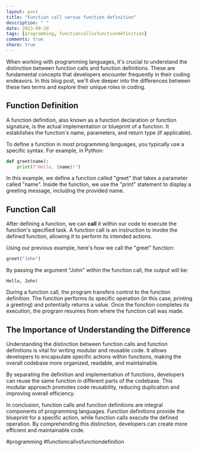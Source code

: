 ```yaml
---
layout: post
title: "Function call versus function definition"
description: " "
date: 2023-09-29
tags: [programming, functioncallvsfunctiondefinition]
comments: true
share: true
---
```


When working with programming languages, it's crucial to understand the distinction between function calls and function definitions. These are fundamental concepts that developers encounter frequently in their coding endeavors. In this blog post, we'll dive deeper into the differences between these two terms and explore their unique roles in coding. 

## Function Definition

A function definition, also known as a function declaration or function signature, is the actual implementation or blueprint of a function. It establishes the function's name, parameters, and return type (if applicable). 

To define a function in most programming languages, you typically use a specific syntax. For example, in Python:

```python
def greet(name):
    print(f"Hello, {name}!")
```

In this example, we define a function called "greet" that takes a parameter called "name". Inside the function, we use the "print" statement to display a greeting message, including the provided name.

## Function Call

After defining a function, we can **call** it within our code to execute the function's specified task. A function call is an instruction to invoke the defined function, allowing it to perform its intended actions.

Using our previous example, here's how we call the "greet" function:

```python
greet("John")
```

By passing the argument "John" within the function call, the output will be:

```
Hello, John!
```

During a function call, the program transfers control to the function definition. The function performs its specific operation (in this case, printing a greeting) and potentially returns a value. Once the function completes its execution, the program resumes from where the function call was made.

## The Importance of Understanding the Difference

Understanding the distinction between function calls and function definitions is vital for writing modular and reusable code. It allows developers to encapsulate specific actions within functions, making the overall codebase more organized, readable, and maintainable.

By separating the definition and implementation of functions, developers can reuse the same function in different parts of the codebase. This modular approach promotes code reusability, reducing duplication and improving overall efficiency.

In conclusion, function calls and function definitions are integral components of programming languages. Function definitions provide the blueprint for a specific action, while function calls execute the defined operation. By comprehending this distinction, developers can create more efficient and maintainable code.

#programming #functioncallvsfunctiondefinition